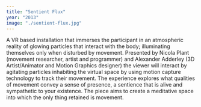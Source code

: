 ```yaml
---
title: "Sentient Flux"
year: "2013"
image: "./sentient-flux.jpg"
---
```

A VR based installation that immerses the participant in an atmospheric reality of glowing particles that interact with the body; illuminating themselves only when disturbed by movement. Presented by Nicola Plant (movement researcher, artist and programmer) and Alexander Adderley (3D Artist/Animator and Motion Graphics designer) the viewer will interact by agitating particles inhabiting the virtual space by using motion capture technology to track their movement. The experience explores what qualities of movement convey a sense of presence, a sentience that is alive and sympathetic to your existence. The piece aims to create a meditative space into which the only thing retained is movement.